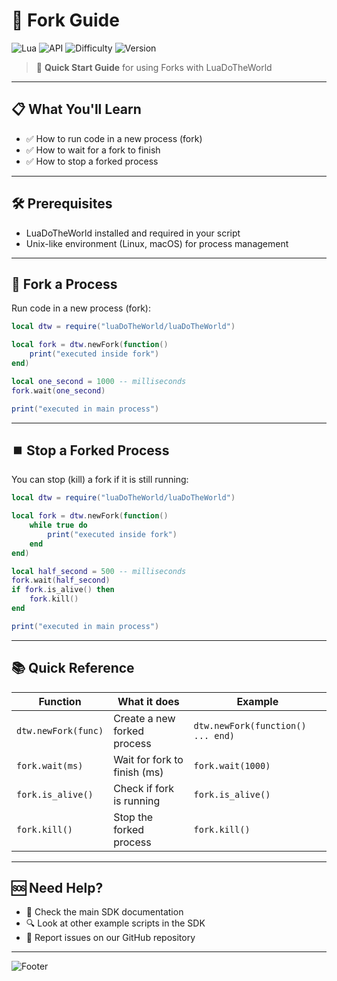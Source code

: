 # 🧩 Fork Guide

![Lua](https://img.shields.io/badge/Language-Lua-blue?style=flat-square&logo=lua)
![API](https://img.shields.io/badge/API-Fork-green?style=flat-square)
![Difficulty](https://img.shields.io/badge/Difficulty-Beginner-brightgreen?style=flat-square)
![Version](https://img.shields.io/badge/SDK-LuaDoTheWorld-orange?style=flat-square)

> 🚀 **Quick Start Guide** for using Forks with LuaDoTheWorld

---

## 📋 What You'll Learn

- ✅ How to run code in a new process (fork)
- ✅ How to wait for a fork to finish
- ✅ How to stop a forked process

---

## 🛠️ Prerequisites

- LuaDoTheWorld installed and required in your script
- Unix-like environment (Linux, macOS) for process management

---

## 🍴 Fork a Process

Run code in a new process (fork):

```lua
local dtw = require("luaDoTheWorld/luaDoTheWorld")

local fork = dtw.newFork(function()
    print("executed inside fork")
end)

local one_second = 1000 -- milliseconds
fork.wait(one_second)

print("executed in main process")
```

---

## ⏹️ Stop a Forked Process

You can stop (kill) a fork if it is still running:

```lua
local dtw = require("luaDoTheWorld/luaDoTheWorld")

local fork = dtw.newFork(function()
    while true do
        print("executed inside fork")
    end
end)

local half_second = 500 -- milliseconds
fork.wait(half_second)
if fork.is_alive() then
    fork.kill()
end

print("executed in main process")
```

---

## 📚 Quick Reference

| Function | What it does | Example |
|----------|--------------|---------|
| `dtw.newFork(func)` | Create a new forked process | `dtw.newFork(function() ... end)` |
| `fork.wait(ms)` | Wait for fork to finish (ms) | `fork.wait(1000)` |
| `fork.is_alive()` | Check if fork is running | `fork.is_alive()` |
| `fork.kill()` | Stop the forked process | `fork.kill()` |

---

## 🆘 Need Help?

- 📖 Check the main SDK documentation
- 🔍 Look at other example scripts in the SDK
- 🐛 Report issues on our GitHub repository

---

![Footer](https://img.shields.io/badge/Happy-Coding!-ff69b4?style=flat-square&logo=heart)